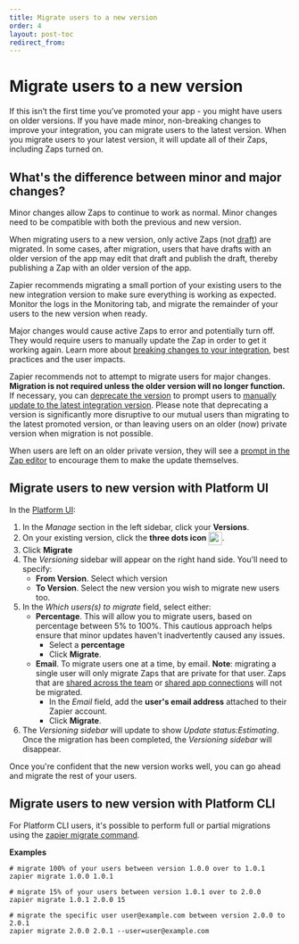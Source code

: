 ```yaml
---
title: Migrate users to a new version
order: 4
layout: post-toc
redirect_from: 
---
```


# Migrate users to a new version

If this isn’t the first time you’ve promoted your app - you might have users on older versions. If you have made minor, non-breaking changes to improve your integration, you can migrate users to the latest version. When you migrate users to your latest version, it will update all of their Zaps, including Zaps turned on.

## What's the difference between minor and major changes?

Minor changes allow Zaps to continue to work as normal. Minor changes need to be compatible with both the previous and new version. 

When migrating users to a new version, only active Zaps (not [draft](https://help.zapier.com/hc/en-us/articles/8496260938125-Create-drafts-of-your-Zaps )) are migrated. In some cases, after migration, users that have drafts with an older version of the app may edit that draft and publish the draft, thereby publishing a Zap with an older version of the app.

Zapier recommends migrating a small portion of your existing users to the new integration version to make sure everything is working as expected. Monitor the logs in the Monitoring tab, and migrate the remainder of your users to the new version when ready.

Major changes would cause active Zaps to error and potentially turn off. They would require users to manually update the Zap in order to get it working again.  Learn more about [breaking changes to your integration](https://platform.zapier.com/manage/making-changes), best practices and the user impacts. 

Zapier recommends not to attempt to migrate users for major changes. **Migration is not required unless the older version will no longer function.** If necessary, you can [deprecate the version](https://platform.zapier.com/manage/versions-ui#deprecating-versions) to prompt users to [manually update to the latest integration version](https://help.zapier.com/hc/en-us/articles/18755649454989-Update-to-the-latest-app-version-in-Zaps). Please note that deprecating a version is significantly more disruptive to our mutual users than migrating to the latest promoted version, or than leaving users on an older (now) private version when migration is not possible. 

When users are left on an older private version, they will see a [prompt in the Zap editor](https://help.zapier.com/hc/en-us/articles/18755649454989-Update-to-the-latest-app-version-in-Zaps) to encourage them to make the update themselves. 

## Migrate users to new version with Platform UI

In the [Platform UI](https://zapier.com/app/developer):
1. In the _Manage_ section in the left sidebar, click your **Versions**.  
2. On your existing version, click the **three dots icon** <img style="vertical-align: middle;" src="https://cdn.zappy.app/7ff6381b55b013ebfc2bdda0e4662676.png" alt="navMoreHoriz icon" width="24">.
3. Click **Migrate**
4. The *Versioning* sidebar will appear on the right hand side. You'll need to specify:
    - **From Version**. Select which version
    - **To Version**. Select the new version you wish to migrate new users too.
5. In the *Which users(s) to migrate* field, select either: 
    - **Percentage**. This will allow you to migrate users, based on percentage between 5% to 100%. This cautious approach helps ensure that minor updates haven't inadvertently caused any issues. 
        - Select a **percentage**  
        - Click **Migrate**.
    - **Email**. To migrate users one at a time, by email. **Note**: migrating a single user will only migrate Zaps that are private for that user. Zaps that are [shared across the team](https://help.zapier.com/hc/en-us/articles/8496277647629) or [shared app connections](https://help.zapier.com/hc/en-us/articles/8496326497037-Share-app-connections-with-your-team) will not be migrated.
        - In the *Email* field, add the **user's email address** attached to their Zapier account. 
        - Click **Migrate**.
6. The *Versioning sidebar* will update to show *Update status:Estimating*. Once the migration has been completed, the *Versioning sidebar* will disappear.

Once you're confident that the new version works well, you can go ahead and migrate the rest of your users.

## Migrate users to new version with Platform CLI

For Platform CLI users, it's possible to perform full or partial migrations using the [zapier migrate command](https://github.com/zapier/zapier-platform/blob/main/packages/cli/docs/cli.md#migrate). 

**Examples**

```
# migrate 100% of your users between version 1.0.0 over to 1.0.1
zapier migrate 1.0.0 1.0.1

# migrate 15% of your users between version 1.0.1 over to 2.0.0
zapier migrate 1.0.1 2.0.0 15

# migrate the specific user user@example.com between version 2.0.0 to 2.0.1
zapier migrate 2.0.0 2.0.1 --user=user@example.com
```